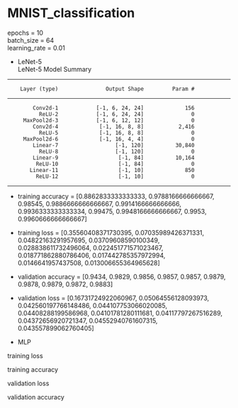 # MNIST_classification
epochs = 10                
batch_size = 64        
learning_rate = 0.01

        
- LeNet-5        
LeNet-5 Model Summary
----------------------------------------------------------------
        Layer (type)               Output Shape         Param #
----------------------------------------------------------------
            Conv2d-1            [-1, 6, 24, 24]             156
              ReLU-2            [-1, 6, 24, 24]               0
         MaxPool2d-3            [-1, 6, 12, 12]               0
            Conv2d-4             [-1, 16, 8, 8]           2,416
              ReLU-5             [-1, 16, 8, 8]               0
         MaxPool2d-6             [-1, 16, 4, 4]               0
            Linear-7                  [-1, 120]          30,840
              ReLU-8                  [-1, 120]               0
            Linear-9                   [-1, 84]          10,164
             ReLU-10                   [-1, 84]               0
           Linear-11                   [-1, 10]             850
             ReLU-12                   [-1, 10]               0
----------------------------------------------------------------
        
- training accuracy = [0.8862833333333333, 0.9788166666666667, 0.98545, 0.9886666666666667, 0.9914166666666666, 0.9936333333333334, 0.99475, 0.9948166666666667, 0.9953, 0.9960666666666667]        
        
- training loss = [0.35560408371730395, 0.07035989426371331, 0.04822163291957695, 0.03709608590100349, 0.028838611732496064, 0.022451771571023467, 0.018771862880786406, 0.017442785357972994, 0.0146641957437508, 0.013006655364965628]        
        
- validation accuracy = [0.9434, 0.9829, 0.9856, 0.9857, 0.9857, 0.9879, 0.9878, 0.9879, 0.9872, 0.9883]      
        
- validation loss = [0.16731724922060967, 0.05064556128093973, 0.042560197766148486, 0.044107753066020085, 0.04408288199586968, 0.04101781280111681, 0.04117797267516289, 0.04372656920721347, 0.04552940761607315, 0.043557899062760405]        

        
- MLP        
        
training loss 

training accuracy

validation loss 

validation accuracy
